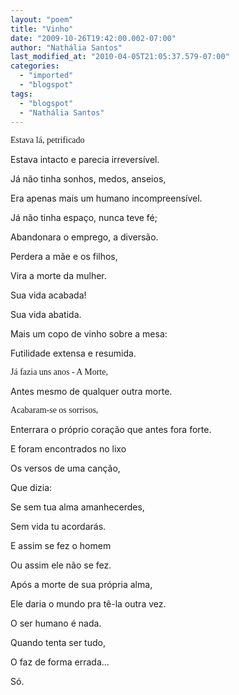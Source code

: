 ```yaml
---
layout: "poem"
title: "Vinho"
date: "2009-10-26T19:42:00.002-07:00"
author: "Nathália Santos"
last_modified_at: "2010-04-05T21:05:37.579-07:00"
categories:
  - "imported"
  - "blogspot"
tags:
  - "blogspot"
  - "Nathália Santos"
---
```


<span style="font-family:verdana;">Estava lá, petrificado </span><span style="font-family:verdana;">

Estava intacto e parecia irreversível. </span><span style="font-family:verdana;">

Já não tinha sonhos, medos, anseios, </span><span style="font-family:verdana;">

Era apenas mais um humano incompreensível.  </span><span style="font-family:verdana;">

Já não tinha espaço, nunca teve fé; </span><span style="font-family:verdana;">

Abandonara o emprego, a diversão. </span><span style="font-family:verdana;">

Perdera a mãe e os filhos,  </span><span style="font-family:verdana;">

Vira a morte da mulher.  </span><span style="font-family:verdana;">

Sua vida acabada! </span><span style="font-family:verdana;">

Sua vida abatida. </span><span style="font-family:verdana;">

Mais um copo de vinho sobre a mesa: </span><span style="font-family:verdana;">

Futilidade extensa e resumida.

</span><span style="font-family:verdana;">Já fazia uns anos - A Morte, </span><span style="font-family:verdana;">

Antes mesmo de qualquer outra morte.

</span><span style="font-family:verdana;">Acabaram-se os sorrisos, </span><span style="font-family:verdana;">

Enterrara o próprio coração que antes fora forte.  </span><span style="font-family:verdana;">

E foram encontrados no lixo </span><span style="font-family:verdana;">

Os versos de uma canção,  </span><span style="font-family:verdana;">

Que dizia: </span><span style="font-style: italic;font-family:verdana;" >

Se sem tua alma amanhecerdes, </span><span style="font-style: italic;font-family:verdana;" >

Sem vida tu acordarás.  </span><span style="font-family:verdana;">

E assim se fez o homem </span><span style="font-family:verdana;">

Ou assim ele não se fez.  </span><span style="font-family:verdana;">

Após a morte de sua própria alma, </span><span style="font-family:verdana;">

Ele daria o mundo pra tê-la outra vez.</span><span style="font-family:verdana;">

O ser humano é nada.  </span><span style="font-family:verdana;">

Quando tenta ser tudo, </span><span style="font-family:verdana;">

O faz de forma errada... </span><span style="font-family:verdana;">

Só.</span>